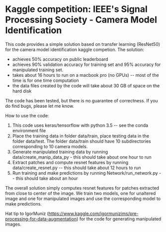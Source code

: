 # Kaggle competition: IEEE's Signal Processing Society - Camera Model Identification

This code provides a simple solution based on transfer learning (ResNet50) for the camera model identification kaggle competion. The solution:
* achieves 50% accuracy on public leaderboard
* achieves 90% validation accuracy for training set and 95% accuracy for manipulated training set.
* takes about 16 hours to run on a macbook pro (no GPUs) -- most of the time is for one time computation
* the data files created by the code will take about 30 GB of space on the hard disk

The code has been tested, but there is no guarantee of correctness. If you do find bugs, please let me know.

How to use the code:
1. This code uses keras/tensorflow with python 3.5 -- see the conda environment file
2. Place the training data in folder data/train, place testing data in the folder data/test. The folder data/train should have 10 subdirectories corresponding to 10 camera models.
3. Generate manipulated training data by running data/create_manip_data_py - this should take about one hour to run
4. Extract patches and compute resnet features by running data/create_resnet.py -- this should take about 12 hours to run 
5. Run training and make predictions by running Network/run_network.py -- this should take about an hour


The overall solution simply computes resnet features for patches extracted from close to center of the image. We train two models, one for unaltered image and one for manipulated images and use the corresponding model to make predictions.

Hat tip to IgorMuniz (https://www.kaggle.com/igormunizims/pre-processing-for-data-augmentation) for the code for generating manipulated images. 
